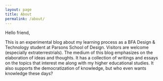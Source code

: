 ```yaml
---
layout: page
title: About
permalink: /about/
---
```


Hello friend,

This is an experimental blog about my learning process as a BFA Design & Technology student at Parsons School of Design. Visitors are welcome (especially extraterrestrials). The medium of this blog emphasizes on the elaboration of ideas and thoughts. It has a collection of writings and essays on the topics that interest me along with my higher educational  studies. It also supports the democratization of knowledge, but who even wants knowledge these days?
